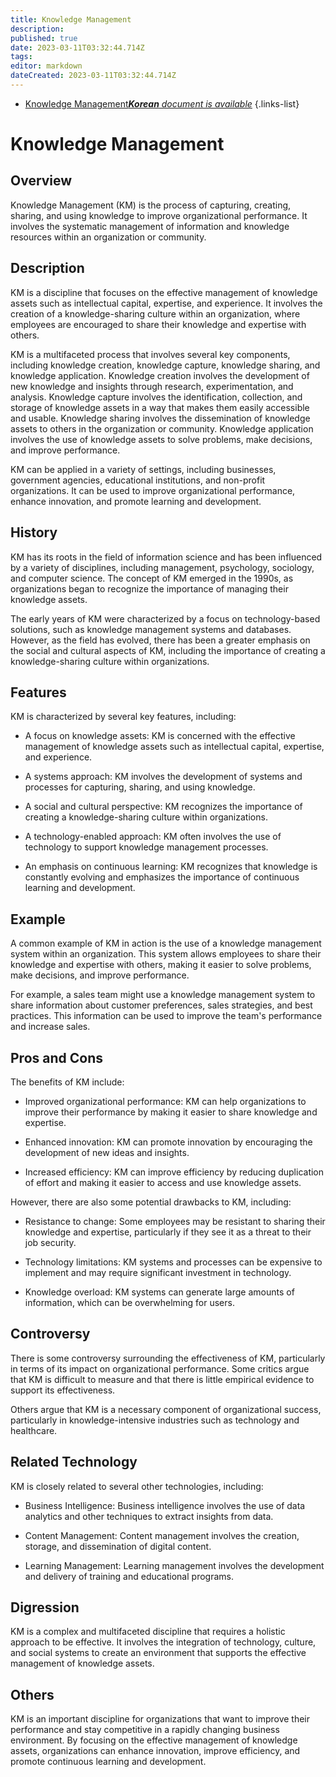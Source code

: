 ```yaml
---
title: Knowledge Management
description: 
published: true
date: 2023-03-11T03:32:44.714Z
tags: 
editor: markdown
dateCreated: 2023-03-11T03:32:44.714Z
---
```


- [Knowledge Management***Korean** document is available*](/ko/Knowledge-base/Dictionary/knowledge-management)
{.links-list}



# Knowledge Management

## Overview

Knowledge Management (KM) is the process of capturing, creating, sharing, and using knowledge to improve organizational performance. It involves the systematic management of information and knowledge resources within an organization or community.

## Description

KM is a discipline that focuses on the effective management of knowledge assets such as intellectual capital, expertise, and experience. It involves the creation of a knowledge-sharing culture within an organization, where employees are encouraged to share their knowledge and expertise with others.

KM is a multifaceted process that involves several key components, including knowledge creation, knowledge capture, knowledge sharing, and knowledge application. Knowledge creation involves the development of new knowledge and insights through research, experimentation, and analysis. Knowledge capture involves the identification, collection, and storage of knowledge assets in a way that makes them easily accessible and usable. Knowledge sharing involves the dissemination of knowledge assets to others in the organization or community. Knowledge application involves the use of knowledge assets to solve problems, make decisions, and improve performance.

KM can be applied in a variety of settings, including businesses, government agencies, educational institutions, and non-profit organizations. It can be used to improve organizational performance, enhance innovation, and promote learning and development.

## History

KM has its roots in the field of information science and has been influenced by a variety of disciplines, including management, psychology, sociology, and computer science. The concept of KM emerged in the 1990s, as organizations began to recognize the importance of managing their knowledge assets.

The early years of KM were characterized by a focus on technology-based solutions, such as knowledge management systems and databases. However, as the field has evolved, there has been a greater emphasis on the social and cultural aspects of KM, including the importance of creating a knowledge-sharing culture within organizations.

## Features

KM is characterized by several key features, including:

- A focus on knowledge assets: KM is concerned with the effective management of knowledge assets such as intellectual capital, expertise, and experience.

- A systems approach: KM involves the development of systems and processes for capturing, sharing, and using knowledge.

- A social and cultural perspective: KM recognizes the importance of creating a knowledge-sharing culture within organizations.

- A technology-enabled approach: KM often involves the use of technology to support knowledge management processes.

- An emphasis on continuous learning: KM recognizes that knowledge is constantly evolving and emphasizes the importance of continuous learning and development.

## Example

A common example of KM in action is the use of a knowledge management system within an organization. This system allows employees to share their knowledge and expertise with others, making it easier to solve problems, make decisions, and improve performance.

For example, a sales team might use a knowledge management system to share information about customer preferences, sales strategies, and best practices. This information can be used to improve the team's performance and increase sales.

## Pros and Cons

The benefits of KM include:

- Improved organizational performance: KM can help organizations to improve their performance by making it easier to share knowledge and expertise.

- Enhanced innovation: KM can promote innovation by encouraging the development of new ideas and insights.

- Increased efficiency: KM can improve efficiency by reducing duplication of effort and making it easier to access and use knowledge assets.

However, there are also some potential drawbacks to KM, including:

- Resistance to change: Some employees may be resistant to sharing their knowledge and expertise, particularly if they see it as a threat to their job security.

- Technology limitations: KM systems and processes can be expensive to implement and may require significant investment in technology.

- Knowledge overload: KM systems can generate large amounts of information, which can be overwhelming for users.

## Controversy

There is some controversy surrounding the effectiveness of KM, particularly in terms of its impact on organizational performance. Some critics argue that KM is difficult to measure and that there is little empirical evidence to support its effectiveness.

Others argue that KM is a necessary component of organizational success, particularly in knowledge-intensive industries such as technology and healthcare.

## Related Technology

KM is closely related to several other technologies, including:

- Business Intelligence: Business intelligence involves the use of data analytics and other techniques to extract insights from data.

- Content Management: Content management involves the creation, storage, and dissemination of digital content.

- Learning Management: Learning management involves the development and delivery of training and educational programs.

## Digression

KM is a complex and multifaceted discipline that requires a holistic approach to be effective. It involves the integration of technology, culture, and social systems to create an environment that supports the effective management of knowledge assets.

## Others

KM is an important discipline for organizations that want to improve their performance and stay competitive in a rapidly changing business environment. By focusing on the effective management of knowledge assets, organizations can enhance innovation, improve efficiency, and promote continuous learning and development.